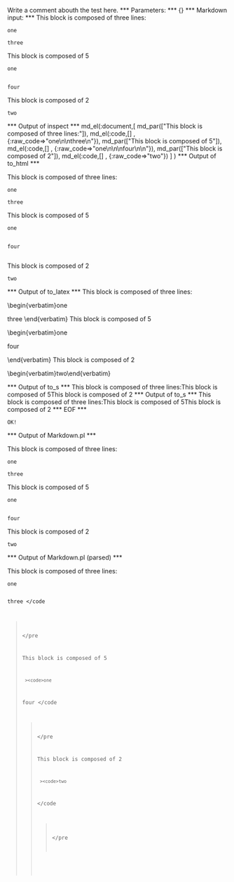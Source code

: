 Write a comment abouth the test here.
*** Parameters: ***
{}
*** Markdown input: ***
This block is composed of three lines:

	one
	
	three

This block is composed of 5

	
	one
	
	
	four
	

This block is composed of 2

	 
	two



*** Output of inspect ***
md_el(:document,[
	md_par(["This block is composed of three lines:"]),
	 md_el(:code,[] , {:raw_code=>"one\n\nthree\n"}),
	 md_par(["This block is composed of 5"]),
	 md_el(:code,[] , {:raw_code=>"one\n\n\nfour\n\n"}),
	 md_par(["This block is composed of 2"]),
	 md_el(:code,[] , {:raw_code=>"two"})
] )
*** Output of to_html ***

<p>This block is composed of three lines:</p>

<pre><code>one

three
</code></pre>

<p>This block is composed of 5</p>

<pre><code>one


four

</code></pre>

<p>This block is composed of 2</p>

<pre><code>two</code></pre>

*** Output of to_latex ***
This block is composed of three lines:

\begin{verbatim}one

three
\end{verbatim}
This block is composed of 5

\begin{verbatim}one


four

\end{verbatim}
This block is composed of 2

\begin{verbatim}two\end{verbatim}

*** Output of to_s ***
This block is composed of three lines:This block is composed of 5This block is composed of 2
*** Output of to_s ***
This block is composed of three lines:This block is composed of 5This block is composed of 2
*** EOF ***



	OK!



*** Output of Markdown.pl ***
<p>This block is composed of three lines:</p>

<pre><code>one

three
</code></pre>

<p>This block is composed of 5</p>

<pre><code>one


four
</code></pre>

<p>This block is composed of 2</p>

<pre><code>two
</code></pre>

*** Output of Markdown.pl (parsed) ***
<p>This block is composed of three lines:</p
   ><pre
     ><code>one

three
</code
   ></pre
   ><p>This block is composed of 5</p
   ><pre
     ><code>one


four
</code
   ></pre
   ><p>This block is composed of 2</p
   ><pre
     ><code>two
</code
   ></pre
 >